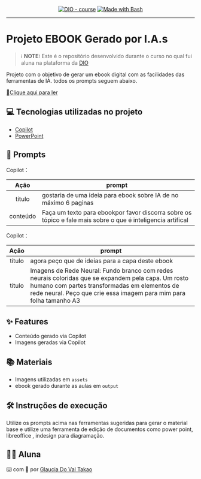 
<p align="center">
<a href="https://dio.me/"><img src="https://img.shields.io/badge/DIO-Course-28DA77?logo=youtube" alt="DIO - course"></a>
<a href="https://www.gnu.org/software/bash/" title="Go to Bash homepage"><img src="https://img.shields.io/badge/Prompt-Project-blue?logo=gnu-bash&amp;logoColor=white" alt="Made with Bash"></a></p>

-------


# Projeto EBOOK Gerado por I.A.s


 > ℹ️ **NOTE:** Este é o repositório desenvolvido durante o curso no qual fui aluna na plataforma da [DIO](https://dio.me)

Projeto com o objetivo de gerar um ebook digital com as facilidades das ferramentas de IA. todos os prompts
seguem abaixo.

<a href="[https://github.com/Glau1986/Ebook-IA/blob/dfb4e42b4ccc25ceaa20c4dbaebe66b7a70cab6e/Ebook.pdf]" title="View PDF now"> 📕Clique aqui para ler</a>

## 💻 Tecnologias utilizadas no projeto
 
- [Copilot](https://copilot.microsoft.com/chats/ZktMrRJJvAXeiJUdKd8V4)
- [PowerPoint](https://www.microsoft.com/en/microsoft-365/powerpoint)

## 🧠 Prompts


Copilot：

|   Ação   | prompt                                                                                                                                                                                                                                                                         |
| :------: | ------------------------------------------------------------------------------------------------------------------------------------------------------------------------------------------------------------------------------------------------------------------------------ |
|  título  | gostaria de uma ideia para ebook sobre IA de no máximo 6 paginas |
| conteúdo | Faça um texto para ebookpor favor discorra sobre os tópico e fale mais sobre o que é inteligencia artifical |


Copilot：

|  Ação  | prompt                                                                                 |
| :----: | -------------------------------------------------------------------------------------- |
| título | agora peço que de ideias para a capa deste ebook |
| título | Imagens de Rede Neural: Fundo branco com redes neurais coloridas que se expandem pela capa. Um rosto humano com partes transformadas em elementos de rede neural. Peço que crie essa imagem para mim para folha tamanho A3 |

## ✨ Features

- Conteúdo gerado via Copilot
- Imagens geradas via Copilot

## 📚 Materiais

- Imagens utilizadas em `assets`
- ebook gerado durante as aulas em `output`

## 🛠️ Instruções de execução

Utilize os prompts acima nas ferramentas sugeridas para gerar o material base e utilize uma ferramenta de edição de documentos como power point, libreoffice , indesign para diagramação.

## 👨‍💻 Aluna


 

⌨️ com 💜 por [Glaucia Do Val Takao](https://github.com/Glau1986/)


